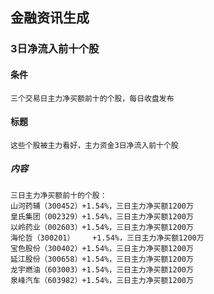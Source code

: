 ## 金融资讯生成


### 3日净流入前十个股
#### 条件
    三个交易日主力净买额前十的个股，每日收盘发布

#### 标题
    这些个股被主力看好，主力资金3日净流入前十个股

##### 内容
    三日主力净买额前十的个股：
    山河药辅（300452）+1.54%，三日主力净买额1200万
    皇氏集团（002329）+1.54%，三日主力净买额1200万
    以岭药业（002603）+1.54%，三日主力净买额1200万
    海伦哲（300201）    +1.54%，三日主力净买额1200万
    宝色股份（300402）+1.54%，三日主力净买额1200万
    延江股份（300658）+1.54%，三日主力净买额1200万
    龙宇燃油（603003）+1.54%，三日主力净买额1200万
    泉峰汽车（603982）+1.54%，三日主力净买额1200万 